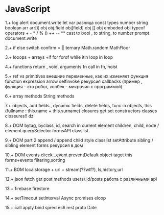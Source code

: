 # JavaScript

1.+
log alert document.write let var разница const types number string boolean arr arr[i] obj obj.field obj[field] obj [] obj embeded obj typeof operators + - * / % () ++ -- ** cast to bool , to string, to number prompt  document.write

2.+
if else switch confirm = || ternary Math.random MathFloor

3.+
looops + arrays +if for forof while itin loop in loop

4.+
functions return , void, arguments fn call in fn, hoist

5.+
ref vs primitives внешние переменные, как их изменяет функция
  function expression arrow selfinvoke
 рекурсия callbacks (пример , функция - это робот, колбек - микрочип с программой)

6.+
array methods
  String methods

7.+
    objects, add fields , dynamic fields, delete fields, func in objects, this (fullname : this.name + this.surname) closures get set constructors classes
 closeures!!
    dz


8.+
DOM bytag, byclass, id, search in current element children, child, node / element querySelector formsAPI classlist

9.+
DOM part 2
 append / append child style classlist setAttribute sibling /  sibling element forms рекурсия в дом

10.+
DOM events
  clicck...event preventDefault object taget this forms+events filtering,sorting

11.+
BOM localstorage + url + stream(??wtf?), ls,history,url

12.+
json
fetch get post methods users/:id/posts работа с различными api

13.+
firebase firestore

14.+
setTimeout setInterval Async promises eloop

15.+
call apply bind spred es6 rest proto Date
